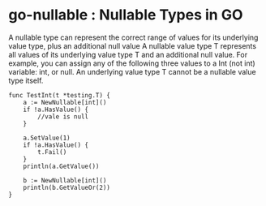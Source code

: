 # go-nullable : Nullable Types in GO
A nullable type can represent the correct range of values for its underlying value type, plus an additional null value
A nullable value type T represents all values of its underlying value type T and an additional null value.
For example, you can assign any of the following three values to a Int (not int) variable: int, or null.
An underlying value type T cannot be a nullable value type itself.

    func TestInt(t *testing.T) {
        a := NewNullable[int]()
        if !a.HasValue() {
            //vale is null
        }
    
        a.SetValue(1)
        if !a.HasValue() {
            t.Fail()
        }
        println(a.GetValue())
    
        b := NewNullable[int]()
        println(b.GetValueOr(2))
    }

